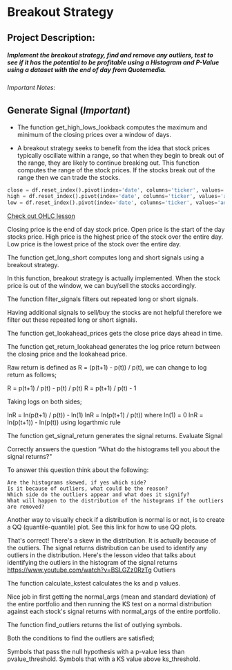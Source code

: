 
# Breakout Strategy

## Project Description: 

##### Implement the breakout strategy, find and remove any outliers, test to see if it has the potential to be profitable using a Histogram and P-Value using a dataset with the end of day from Quotemedia.


###### *Important Notes*: 

##  Generate Signal (*Important*)

* The function get_high_lows_lookback computes the maximum and minimum of the closing prices over a window of days.

* A breakout strategy seeks to benefit from the idea that stock prices typically oscillate within a range, so that when they begin to break out of the range, they are likely to continue breaking out. This function computes the range of the stock prices. If the stocks break out of the range then we can trade the stocks.

```python
close = df.reset_index().pivot(index='date', columns='ticker', values='adj_close')
high = df.reset_index().pivot(index='date', columns='ticker', values='adj_high')
low = df.reset_index().pivot(index='date', columns='ticker', values='adj_low')
```

[Check out OHLC lesson](https://www.youtube.com/watch?v=FgNY4YgVWFk)

Closing price is the end of day stock price.
Open price is the start of the day stocks price.
High price is the highest price of the stock over the entire day.
Low price is the lowest price of the stock over the entire day.

The function get_long_short computes long and short signals using a breakout strategy.

In this function, breakout strategy is actually implemented. When the stock price is out of the window, we can buy/sell the stocks accordingly.

The function filter_signals filters out repeated long or short signals.

Having additional signals to sell/buy the stocks are not helpful therefore we filter out these repeated long or short signals.

The function get_lookahead_prices gets the close price days ahead in time.

The function get_return_lookahead generates the log price return between the closing price and the lookahead price.

Raw return is defined as R = (p(t+1) - p(t)) / p(t), we can change to log return as follows;

R = p(t+1) / p(t) - p(t) / p(t)
R = p(t+1) / p(t) - 1

Taking logs on both sides;

lnR = ln(p(t+1) / p(t)) - ln(1)
lnR = ln(p(t+1) / p(t)) where ln(1) = 0
lnR = ln(p(t+1)) - ln(p(t)) using logarthmic rule

The function get_signal_return generates the signal returns.
Evaluate Signal

Correctly answers the question “What do the histograms tell you about the signal returns?"

To answer this question think about the following:

    Are the histograms skewed, if yes which side?
    Is it because of outliers, what could be the reason?
    Which side do the outliers appear and what does it signify?
    What will happen to the distribution of the histograms if the outliers are removed?

Another way to visually check if a distribution is normal is or not, is to create a QQ (quantile-quantile) plot. See this link for how to use QQ plots.

That's correct! There's a skew in the distribution. It is actually because of the outliers. The signal returns distribution can be used to identify any outliers in the distribution. Here's the lesson video that talks about identifying the outliers in the histogram of the signal returns https://www.youtube.com/watch?v=BSLGZz0RzTg
Outliers

The function calculate_kstest calculates the ks and p values.

Nice job in first getting the normal_args (mean and standard deviation) of the entire portfolio and then running the KS test on a normal distribution against each stock's signal returns with normal_args of the entire portfolio.

The function find_outliers returns the list of outlying symbols.

Both the conditions to find the outliers are satisfied;

Symbols that pass the null hypothesis with a p-value less than pvalue_threshold.
Symbols that with a KS value above ks_threshold.

